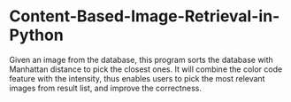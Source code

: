 # Content-Based-Image-Retrieval-in-Python
Given an image from the database, this program sorts the database with Manhattan distance to pick the closest ones. It will combine the color code feature with the intensity,  thus enables users to pick the most relevant images from result list, and improve the correctness.  
